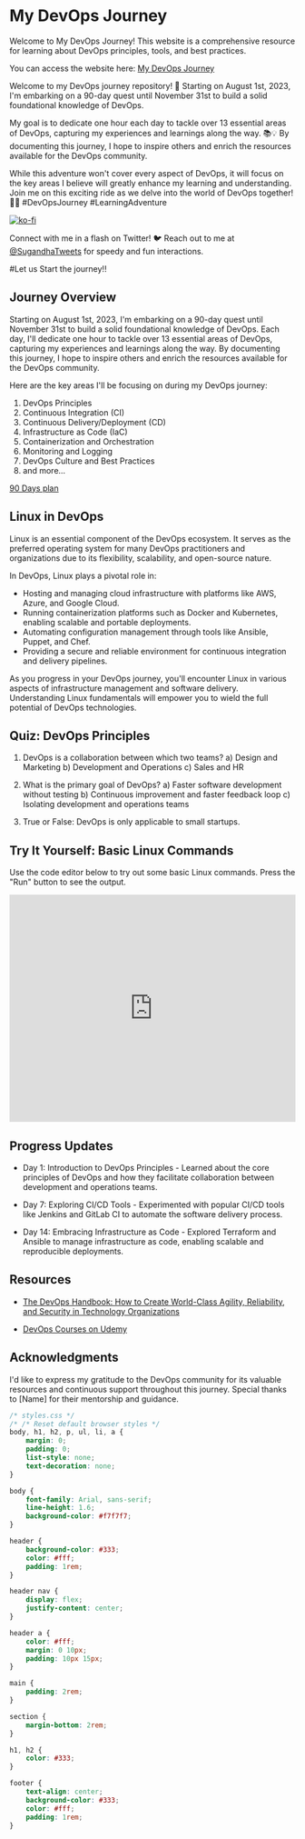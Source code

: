 # My DevOps Journey

Welcome to My DevOps Journey! This website is a comprehensive resource for learning about DevOps principles, tools, and best practices.

You can access the website here: [My DevOps Journey](http://devopsjourney.me)

Welcome to my DevOps journey repository! 🚀 Starting on August 1st, 2023, I'm embarking on a 90-day quest until November 31st to build a solid foundational knowledge of DevOps.

My goal is to dedicate one hour each day to tackle over 13 essential areas of DevOps, capturing my experiences and learnings along the way. 📚💡 By documenting this journey, I hope to inspire others and enrich the resources available for the DevOps community.

While this adventure won't cover every aspect of DevOps, it will focus on the key areas I believe will greatly enhance my learning and understanding. Join me on this exciting ride as we delve into the world of DevOps together! 🎢🤖 #DevOpsJourney #LearningAdventure

[![ko-fi](https://ko-fi.com/img/githubbutton_sm.svg)](ko-fi.com/sugandhavs95)

Connect with me in a flash on Twitter! 🐦 Reach out to me at [@SugandhaTweets](https://twitter.com/SugandhTweets) for speedy and fun interactions.

#Let us Start the journey!!

## Journey Overview

Starting on August 1st, 2023, I'm embarking on a 90-day quest until November 31st to build a solid foundational knowledge of DevOps. Each day, I'll dedicate one hour to tackle over 13 essential areas of DevOps, capturing my experiences and learnings along the way. By documenting this journey, I hope to inspire others and enrich the resources available for the DevOps community.

Here are the key areas I'll be focusing on during my DevOps journey:

1. DevOps Principles
2. Continuous Integration (CI)
3. Continuous Delivery/Deployment (CD)
4. Infrastructure as Code (IaC)
5. Containerization and Orchestration
6. Monitoring and Logging
7. DevOps Culture and Best Practices
8. and more...

[90 Days plan](90-days-plan)

## Linux in DevOps

Linux is an essential component of the DevOps ecosystem. It serves as the preferred operating system for many DevOps practitioners and organizations due to its flexibility, scalability, and open-source nature.

In DevOps, Linux plays a pivotal role in:

- Hosting and managing cloud infrastructure with platforms like AWS, Azure, and Google Cloud.
- Running containerization platforms such as Docker and Kubernetes, enabling scalable and portable deployments.
- Automating configuration management through tools like Ansible, Puppet, and Chef.
- Providing a secure and reliable environment for continuous integration and delivery pipelines.

As you progress in your DevOps journey, you'll encounter Linux in various aspects of infrastructure management and software delivery. Understanding Linux fundamentals will empower you to wield the full potential of DevOps technologies.

## Quiz: DevOps Principles

1. DevOps is a collaboration between which two teams?
   a) Design and Marketing
   b) Development and Operations
   c) Sales and HR

2. What is the primary goal of DevOps?
   a) Faster software development without testing
   b) Continuous improvement and faster feedback loop
   c) Isolating development and operations teams

3. True or False: DevOps is only applicable to small startups.

## Try It Yourself: Basic Linux Commands

Use the code editor below to try out some basic Linux commands. Press the "Run" button to see the output.

<iframe height="400px" width="100%" src="https://codepen.io/embed/XWXoQOy?theme-id=light&default-tab=html,result" frameborder="no" loading="lazy" allowtransparency="true" allowfullscreen="true">
  See the Pen <a href='https://codepen.io/gpt-3-5/pen/XWXoQOy'>Basic Linux Commands</a> by ChatGPT (<a href='https://codepen.io/gpt-3-5'>@gpt-3-5</a>)
  on <a href='https://codepen.io'>CodePen</a>.
</iframe>

## Progress Updates

- Day 1: Introduction to DevOps Principles - Learned about the core principles of DevOps and how they facilitate collaboration between development and operations teams.

- Day 7: Exploring CI/CD Tools - Experimented with popular CI/CD tools like Jenkins and GitLab CI to automate the software delivery process.

- Day 14: Embracing Infrastructure as Code - Explored Terraform and Ansible to manage infrastructure as code, enabling scalable and reproducible deployments.

## Resources

- [The DevOps Handbook: How to Create World-Class Agility, Reliability, and Security in Technology Organizations](https://www.goodreads.com/book/show/26083308-the-devops-handbook)

- [DevOps Courses on Udemy](https://www.udemy.com/topic/devops/)

## Acknowledgments

I'd like to express my gratitude to the DevOps community for its valuable resources and continuous support throughout this journey. Special thanks to [Name] for their mentorship and guidance.

```css
/* styles.css */
/* /* Reset default browser styles */
body, h1, h2, p, ul, li, a {
    margin: 0;
    padding: 0;
    list-style: none;
    text-decoration: none;
}

body {
    font-family: Arial, sans-serif;
    line-height: 1.6;
    background-color: #f7f7f7;
}

header {
    background-color: #333;
    color: #fff;
    padding: 1rem;
}

header nav {
    display: flex;
    justify-content: center;
}

header a {
    color: #fff;
    margin: 0 10px;
    padding: 10px 15px;
}

main {
    padding: 2rem;
}

section {
    margin-bottom: 2rem;
}

h1, h2 {
    color: #333;
}

footer {
    text-align: center;
    background-color: #333;
    color: #fff;
    padding: 1rem;
}

